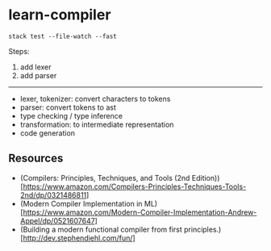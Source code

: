 # learn-compiler

```
stack test --file-watch --fast
```

Steps:
1. add lexer
2. add parser

--------

* lexer, tokenizer: convert characters to tokens
* parser: convert tokens to ast
* type checking / type inference
* transformation: to intermediate representation
* code generation

##  Resources
* (Compilers: Principles, Techniques, and Tools (2nd Edition))[https://www.amazon.com/Compilers-Principles-Techniques-Tools-2nd/dp/0321486811]
* (Modern Compiler Implementation in ML) [https://www.amazon.com/Modern-Compiler-Implementation-Andrew-Appel/dp/0521607647]
* (Building a modern functional compiler from first principles.)[http://dev.stephendiehl.com/fun/]

